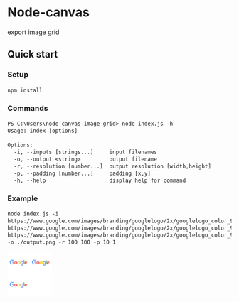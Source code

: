 # Node-canvas
export image grid


## Quick start

### Setup

```
npm install
```

### Commands

```
PS C:\Users\node-canvas-image-grid> node index.js -h
Usage: index [options]

Options:
  -i, --inputs [strings...]     input filenames
  -o, --output <string>         output filename
  -r, --resolution [number...]  output resolution [width,height]
  -p, --padding [number...]     padding [x,y]
  -h, --help                    display help for command
```

### Example

```
node index.js -i https://www.google.com/images/branding/googlelogo/2x/googlelogo_color_92x30dp.png https://www.google.com/images/branding/googlelogo/2x/googlelogo_color_92x30dp.png https://www.google.com/images/branding/googlelogo/2x/googlelogo_color_92x30dp.png -o ./output.png -r 100 100 -p 10 1
```

![example](./output.png)